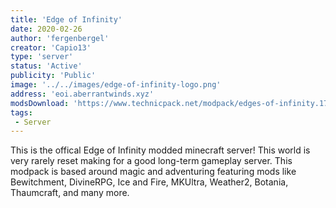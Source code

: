 ```yaml
---
title: 'Edge of Infinity'
date: 2020-02-26
author: 'fergenbergel'
creator: 'Capio13'
type: 'server'
status: 'Active'
publicity: 'Public'
image: '../../images/edge-of-infinity-logo.png'
address: 'eoi.aberrantwinds.xyz'
modsDownload: 'https://www.technicpack.net/modpack/edges-of-infinity.1770571'
tags:
 - Server
---
```


This is the offical Edge of Infinity modded minecraft server! This world is very rarely reset making for a good long-term gameplay server. This modpack is based around magic and adventuring featuring mods like Bewitchment, DivineRPG, Ice and Fire, MKUltra, Weather2, Botania, Thaumcraft, and many more.